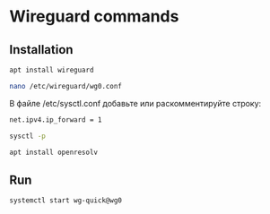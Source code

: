 # Wireguard commands

## Installation

```sh
apt install wireguard

nano /etc/wireguard/wg0.conf
```

В файле /etc/sysctl.conf добавьте или раскомментируйте строку:

```sh
net.ipv4.ip_forward = 1
```

```sh
sysctl -p

apt install openresolv
```

## Run

```sh
systemctl start wg-quick@wg0
```
